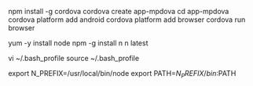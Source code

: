 npm install -g cordova
cordova create app-mpdova
cd app-mpdova
cordova platform add android
cordova platform add browser
cordova run browser

yum -y install node
npm -g install n
n latest

vi ~/.bash_profile
source ~/.bash_profile

export N_PREFIX=/usr/local/bin/node
export PATH=$N_PREFIX/bin:$PATH
